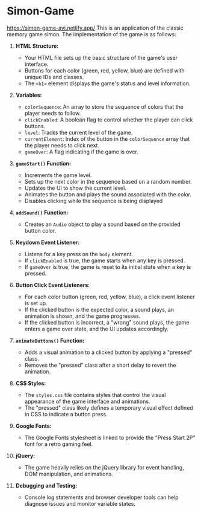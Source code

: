 # Simon-Game
https://simon-game-avi.netlify.app/
This is an application of the classic memory game simon. The implementation of the game is as follows:
1. **HTML Structure:**
   - Your HTML file sets up the basic structure of the game's user interface.
   - Buttons for each color (green, red, yellow, blue) are defined with unique IDs and classes.
   - The `<h1>` element displays the game's status and level information.
2. **Variables:**
   - `colorSequence`: An array to store the sequence of colors that the player needs to follow.
   - `clickEnabled`: A boolean flag to control whether the player can click buttons.
   - `level`: Tracks the current level of the game.
   - `currentElement`: Index of the button in the `colorSequence` array that the player needs to click next.
   - `gameOver`: A flag indicating if the game is over.
3. **`gameStart()` Function:**
   - Increments the game level.
   - Sets up the next color in the sequence based on a random number.
   - Updates the UI to show the current level.
   - Animates the button and plays the sound associated with the color.
   - Disables clicking while the sequence is being displayed
4. **`addSound()` Function:**
   - Creates an `Audio` object to play a sound based on the provided button color.
5. **Keydown Event Listener:**
   - Listens for a key press on the `body` element.
   - If `clickEnabled` is true, the game starts when any key is pressed.
   - If `gameOver` is true, the game is reset to its initial state when a key is pressed.
6. **Button Click Event Listeners:**
   - For each color button (green, red, yellow, blue), a click event listener is set up.
   - If the clicked button is the expected color, a sound plays, an animation is shown, and the game progresses.
   - If the clicked button is incorrect, a "wrong" sound plays, the game enters a game over state, and the UI updates accordingly.
7. **`animateButtons()` Function:**
   - Adds a visual animation to a clicked button by applying a "pressed" class.
   - Removes the "pressed" class after a short delay to revert the animation.
8. **CSS Styles:**
   - The `styles.css` file contains styles that control the visual appearance of the game interface and animations.
   - The "pressed" class likely defines a temporary visual effect defined in CSS to indicate a button press.
9. **Google Fonts:**
   - The Google Fonts stylesheet is linked to provide the "Press Start 2P" font for a retro gaming feel.
10. **jQuery:**
    - The game heavily relies on the jQuery library for event handling, DOM manipulation, and animations.

11. **Debugging and Testing:**
    - Console log statements and browser developer tools can help diagnose issues and monitor variable states.







